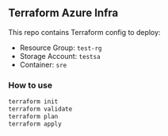## Terraform Azure Infra

This repo contains Terraform config to deploy:
- Resource Group: `test-rg`
- Storage Account: `testsa`
- Container: `sre`

### How to use
```sh
terraform init
terraform validate
terraform plan
terraform apply
